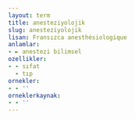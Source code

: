 ```yaml
---
layout: term
title: anesteziyolojik
slug: anesteziyolojik
lisan: Fransızca anesthésiologique
anlamlar:
- ► anestezi bilimsel
ozellikler:
- - sıfat
  - tıp
ornekler:
- - ''
orneklerkaynak:
- - ''
---
```


